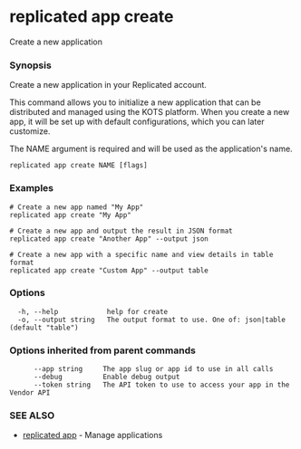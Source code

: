 # replicated app create

Create a new application

### Synopsis

Create a new application in your Replicated account.

This command allows you to initialize a new application that can be distributed
and managed using the KOTS platform. When you create a new app, it will be set up
with default configurations, which you can later customize.

The NAME argument is required and will be used as the application's name.

```
replicated app create NAME [flags]
```

### Examples

```
# Create a new app named "My App"
replicated app create "My App"

# Create a new app and output the result in JSON format
replicated app create "Another App" --output json

# Create a new app with a specific name and view details in table format
replicated app create "Custom App" --output table
```

### Options

```
  -h, --help            help for create
  -o, --output string   The output format to use. One of: json|table (default "table")
```

### Options inherited from parent commands

```
      --app string     The app slug or app id to use in all calls
      --debug          Enable debug output
      --token string   The API token to use to access your app in the Vendor API
```

### SEE ALSO

* [replicated app](replicated-cli-app)	 - Manage applications
